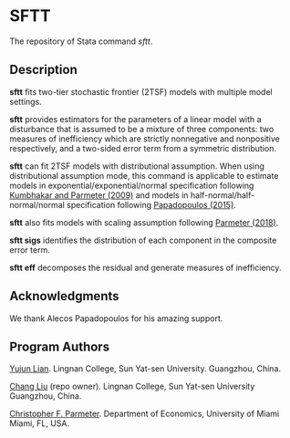 # SFTT

The repository of Stata command *sftt*.


## Description
**sftt** fits two-tier stochastic frontier (2TSF) models with multiple model settings. 

**sftt** provides estimators for the
parameters of a linear model with a disturbance that is assumed to be a mixture of three components: 
two measures of inefficiency which are strictly nonnegative and nonpositive respectively,
and a two-sided error term from a symmetric distribution.

**sftt** can fit 2TSF models with distributional assumption.
When using distributional assumption mode, 
this command is applicable to estimate models in exponential/exponential/normal specification
following [Kumbhakar and Parmeter (2009)](https://doi.org/10.1007/s11123-008-0117-3) 
and models in half-normal/half-normal/normal specification following
[Papadopoulos (2015)](https://doi.org/10.1007/s11123-014-0389-8).

**sftt** also fits models with scaling assumption following
[Parmeter (2018)](https://doi.org/10.1007/s11123-017-0520-8).

**sftt sigs** identifies the distribution of each component in the composite error term.

**sftt eff** decomposes the residual and generate measures of inefficiency.


## Acknowledgments
We thank Alecos Papadopoulos for his amazing support.


## Program Authors
[Yujun Lian](mailto:arlionn@163.com).
Lingnan College, Sun Yat-sen University.
Guangzhou, China.

[Chang Liu](mailto:liuch288@mail2.sysu.edu.cn) (repo owner).
Lingnan College, Sun Yat-sen University
Guangzhou, China.

[Christopher F. Parmeter](cparmeter@bus.miami.edu).
Department of Economics, University of Miami
Miami, FL, USA.



